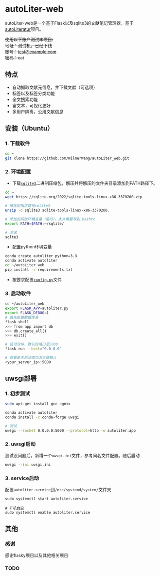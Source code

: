 # autoLiter-web
autoLiter-web是一个基于Flask以及sqlite3的文献笔记管理器，基于[autoLiteratur](https://github.com/WilmerWang/autoLiterature)项目。

~~使用以下账户测试本项目:~~  
~~地址：测试机，已经下线~~  
~~账号：test@example.com~~  
~~密码：cat~~  

## 特点
- 自动抓取文献元信息，并下载文献（可选项）
- 标签以及标签分类功能
- 全文搜索功能
- 富文本，可视化更好
- 多用户隔离，公用文献信息


## 安装（Ubuntu）
### 1. 下载软件
```bash
cd ~
git clone https://github.com/WilmerWang/autoLiter_web.git
```

### 2. 环境配置
  - 下载[`sqlite3`](https://sqlite.org/download.html)二进制压缩包，解压并将解压的文件夹目录添加到PATH路径下。
  ```bash
  cd ~
  wget https://sqlite.org/2022/sqlite-tools-linux-x86-3370200.zip

  # 解压到指定路径sulite3
  unzip -d sqlite3 sqlite-tools-linux-x86-3370200.
  
  # 添加到系统环境变量（临时），永久需要写到.bashrc
  export PATH=$PATH:~/sqlite/
  
  # 测试
  sqlte3
  ```
  - 配置python环境变量
  ```bash
  conda create autoliter python=3.8
  conda activate autoliter
  cd ~/autoLiter_web
  pip install -r requirements.txt
  ```
  - 按要求配置[`config.py`](config.py)文件
### 3. 启动软件
```bash
cd ~/autoLiter_web
export FLASK_APP=autoliter.py
export FLASK_DEBUG=1
# 首先新建数据库表
flask shell 
>>> from app import db
>>> db.create_all()
>>> exit()

# 启动软件，默认的端口是5000
flask run --host="0.0.0.0"

# 查看是否启动成功浏览器输入
<your_server_ip>:5000
```

## uwsgi部署
### 1. 初步测试
```bash
sudo apt-get install gcc ngnix

conda activate autoliter
conda install -c conda-forge uwsgi

# 测试
uwsgi --socket 0.0.0.0:5000 --protocol=http -w autoliter:app
```
### 2. uwsgi启动
测试没问题后，新增一个`uwsgi.ini`文件，参考同名文件配置。随后启动
```bash 
uwsgi --ini uwsgi.ini
```
### 3. service启动
配置`autoliter.service`到`/etc/systemd/system/`文件夹
```
sudo systemctl start autoliter.service

# 开机自启
sudo systemctl enable autoliter.service
```


## 其他
### 感谢
感谢flasky项目以及其他相关项目

### TODO
